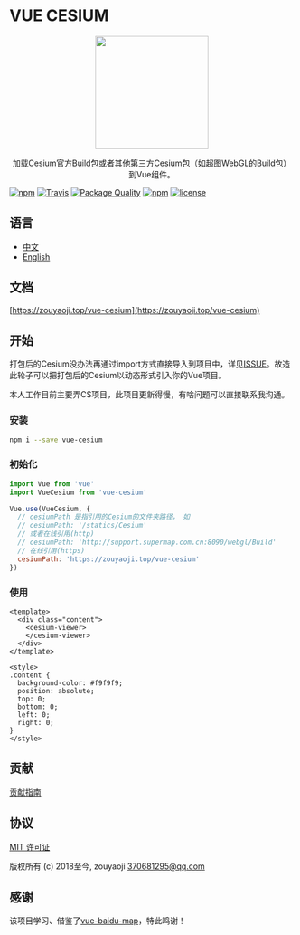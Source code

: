 # VUE CESIUM

<p align="center">
  <img src="https://zouyaoji.top/vue-cesium/favicon.png" width="200px">
</p>
<p align="center">加载Cesium官方Build包或者其他第三方Cesium包（如超图WebGL的Build包）到Vue组件。</p>

[![npm](https://img.shields.io/npm/v/vue-cesium.svg)]()
[![Travis](https://img.shields.io/travis/zouyaoji/vue-cesium.svg)]()
[![Package Quality](http://npm.packagequality.com/shield/vue-cesium.svg)](http://packagequality.com/#?package=vue-cesium)
[![npm](https://img.shields.io/npm/dm/vue-cesium.svg)]()
[![license](https://img.shields.io/github/license/zouyaoji/vue-cesium.svg)]()

## 语言

- [中文](https://github.com/zouyaoji/vue-cesium/blob/master/README.zh.md)
- [English](https://github.com/zouyaoji/vue-cesium/blob/master/README.md)

## 文档

[https://zouyaoji.top/vue-cesium](https://zouyaoji.top/vue-cesium)

## 开始

打包后的Cesium没办法再通过import方式直接导入到项目中，详见[ISSUE](https://github.com/AnalyticalGraphicsInc/cesium/issues/5278)。故造此轮子可以把打包后的Cesium以动态形式引入你的Vue项目。

本人工作目前主要弄CS项目，此项目更新得慢，有啥问题可以直接联系我沟通。

### 安装

```bash
npm i --save vue-cesium
```

### 初始化

```javascript
import Vue from 'vue'
import VueCesium from 'vue-cesium'

Vue.use(VueCesium, {
  // cesiumPath 是指引用的Cesium的文件夹路径， 如
  // cesiumPath: '/statics/Cesium'
  // 或者在线引用(http)
  // cesiumPath: 'http://support.supermap.com.cn:8090/webgl/Build'
  // 在线引用(https)
  cesiumPath: 'https://zouyaoji.top/vue-cesium'
})
```

### 使用

```vue
<template>
  <div class="content">
    <cesium-viewer>
    </cesium-viewer>
  </div>
</template>

<style>
.content {
  background-color: #f9f9f9;
  position: absolute;
  top: 0;
  bottom: 0;
  left: 0;
  right: 0;
}
</style>
```

## 贡献

[贡献指南](https://github.com/zouyaoji/vue-cesium/blob/master/CONTRIBUTING.md)

## 协议

[MIT 许可证](https://opensource.org/licenses/MIT)

版权所有 (c) 2018至今, zouyaoji <370681295@qq.com>

## 感谢

该项目学习、借鉴了[vue-baidu-map](https://github.com/Dafrok/vue-baidu-map)，特此鸣谢！
